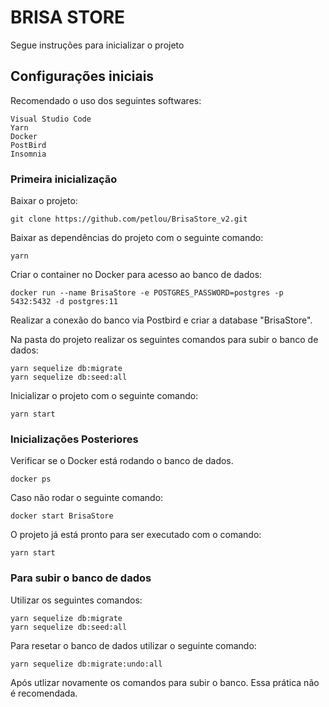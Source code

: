 # BRISA STORE

Segue instruções para inicializar o projeto

## Configurações iniciais

Recomendado o uso dos seguintes softwares:

```
Visual Studio Code
Yarn
Docker
PostBird
Insomnia
```

### Primeira inicialização

Baixar o projeto:

```
git clone https://github.com/petlou/BrisaStore_v2.git
```

Baixar as dependências do projeto com o seguinte comando:

```
yarn
```

Criar o container no Docker para acesso ao banco de dados:

```
docker run --name BrisaStore -e POSTGRES_PASSWORD=postgres -p 5432:5432 -d postgres:11
```

Realizar a conexão do banco via Postbird e criar a database "BrisaStore".

Na pasta do projeto realizar os seguintes comandos para subir o banco de dados:

```
yarn sequelize db:migrate
yarn sequelize db:seed:all
```
Inicializar o projeto com o seguinte comando:

```
yarn start
```

### Inicializações Posteriores

Verificar se o Docker está rodando o banco de dados.

```
docker ps
```

Caso não rodar o seguinte comando:

```
docker start BrisaStore
```

O projeto já está pronto para ser executado com o comando:

```
yarn start
```

### Para subir o banco de dados

Utilizar os seguintes comandos:

```
yarn sequelize db:migrate
yarn sequelize db:seed:all
```

Para resetar o banco de dados utilizar o seguinte comando:

```
yarn sequelize db:migrate:undo:all
```

Após utlizar novamente os comandos para subir o banco. Essa prática não é recomendada.